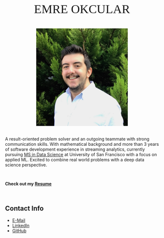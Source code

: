 <br>
<p style="text-align: center;font-size:40px;font-family:Times">EMRE OKCULAR</p>

<center><img src="/resources/emre_kare.jpg" width="300" height="320"></center>
<br>

<!---Emre Okcular Personal Website
=======--->

A result-oriented problem solver and an outgoing teammate with strong communication skills. With mathematical background and more than 3 years of software development experience in streaming analytics, currently pursuing [MS in Data Science](https://www.usfca.edu/arts-sciences/graduate-programs/data-science) at University of San Francisco with a focus on applied ML. Excited to combine real world problems with a deep data science perspective. 

<br>

**Check out my [Resume](/resources/Emre_Okcular-Resume(Dec_2020).pdf)**

<br>

## Contact Info

* [E-Mail](mailto:emreokcular@gmail.com)
* [LinkedIn](https://www.linkedin.com/in/emreokcular)
* [GitHub](https://github.com/emreokcular)


